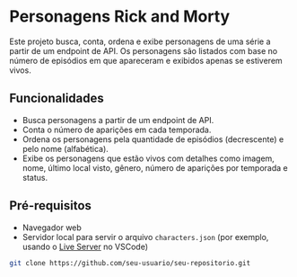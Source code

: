 # Personagens Rick and Morty

Este projeto busca, conta, ordena e exibe personagens de uma série a partir de um endpoint de API. Os personagens são listados com base no número de episódios em que apareceram e exibidos apenas se estiverem vivos.

## Funcionalidades

- Busca personagens a partir de um endpoint de API.
- Conta o número de aparições em cada temporada.
- Ordena os personagens pela quantidade de episódios (decrescente) e pelo nome (alfabética).
- Exibe os personagens que estão vivos com detalhes como imagem, nome, último local visto, gênero, número de aparições por temporada e status.

## Pré-requisitos

- Navegador web
- Servidor local para servir o arquivo `characters.json` (por exemplo, usando o [Live Server](https://marketplace.visualstudio.com/items?itemName=ritwickdey.LiveServer) no VSCode)

```bash
git clone https://github.com/seu-usuario/seu-repositorio.git
